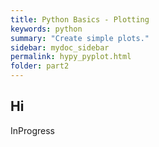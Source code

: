 ```yaml
---
title: Python Basics - Plotting
keywords: python
summary: "Create simple plots."
sidebar: mydoc_sidebar
permalink: hypy_pyplot.html
folder: part2
---
```


## Hi

InProgress
